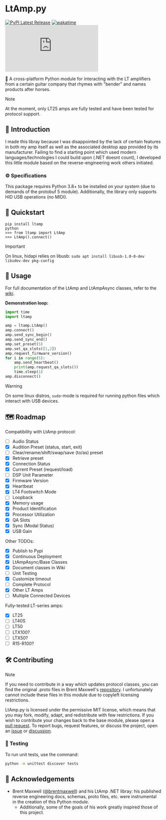 # LtAmp.py

[![PyPI Latest Release](https://img.shields.io/pypi/v/ltamp.svg)](https://pypi.org/project/ltamp/)
[![wakatime](https://wakatime.com/badge/user/7482ea9d-3085-4e9b-95ad-1ca78a14d948/project/08632cd5-4928-49fb-8d0d-2d8f2bebbdad.svg)](https://wakatime.com/badge/user/7482ea9d-3085-4e9b-95ad-1ca78a14d948/project/08632cd5-4928-49fb-8d0d-2d8f2bebbdad)
![MIT License](https://img.shields.io/github/license/bendertools/ltamp.py)

🎸 A cross-platform Python module for interacting with the LT amplifiers from a certain guitar company that rhymes with "bender" and names products after horses.

> [!NOTE]
> At the moment, only LT25 amps are fully tested and have been tested for protocol support.

## 👋 Introduction

I made this libray because I was disappointed by the lack of certain features in both my amp itself as well as the associated desktop app provided by its manufacturer. Failing to find a starting point which used modern languages/technologies I could build upon (.NET doesnt count), I developed this little module based on the reverse-engineering work others initiated.

### ⚙️ Specifications

This package requires Python 3.8+ to be installed on your system (due to demands of the protobuf 5 module). Additionally, the library only supports HID USB operations (no MIDI).

## 🚀 Quickstart

```
pip install ltamp
python
>>> from ltamp import LtAmp
>>> LtAmp().connect()
```

> [!IMPORTANT]
> On linux, hidapi relies on libusb: `sudo apt install libusb-1.0-0-dev libudev-dev pkg-config`

## 💾 Usage

For full documentation of the LtAmp and LtAmpAsync classes, refer to the [wiki](/wiki).

**Demonstration loop:**

```python
import time
import ltamp

amp = ltamp.LtAmp()
amp.connect()
amp.send_sync_begin()
amp.send_sync_end()
amp.set_preset(5)
amp.set_qa_slots([1,2])
amp.request_firmware_version()
for i in range(5):
    amp.send_heartbeat()
    print(amp.request_qa_slots())
    time.sleep(1)
amp.disconnect()
```

> [!WARNING]
> On some linux distros, `sudo`-mode is required for running python files which interact with USB devices.

## 🗺️ Roadmap

Compatibility with LtAmp protocol:

- [ ] Audio Status
- [x] Audition Preset (status, start, exit)
- [ ] Clear/rename/shift/swap/save (to/as) preset
- [x] Retrieve preset
- [x] Connection Status
- [x] Current Preset (request/load)
- [ ] DSP Unit Parameter
- [x] Firmware Version
- [x] Heartbeat
- [x] LT4 Footswitch Mode
- [ ] Loopback
- [x] Memory usage
- [x] Product Identification
- [x] Processor Utilization
- [x] QA Slots
- [x] Sync (Modal Status)
- [x] USB Gain

Other TODOs:

- [x] Publish to Pypi
- [x] Continuous Deployment
- [x] LtAmpAsync/Base Classes
- [x] Document classes in Wiki
- [ ] Unit Testing
- [x] Customize timeout
- [ ] Complete Protocol
- [x] Other LT Amps
- [ ] Multiple Connected Devices

Fully-tested LT-series amps:

- [x] LT25
- [ ] LT40S
- [ ] LT50
- [ ] LTX100?
- [ ] LTX50?
- [ ] R15-R100?

## 🛠️ Contributing

> [!NOTE]
> If you need to contribute in a way which updates protocol classes, you can find the original .proto files in Brent Maxwell's [repository](https://github.com/brentmaxwell/LtAmp/). I unfortunately cannot include these files in this module due to copyleft licensing restrictions.

LtAmp.py is licensed under the permissive MIT license, which means that you may fork, modify, adapt, and redistribute with few restrictions. If you wish to contribute your changes back to the base module, please open a [pull request](/pulls). To report bugs, request features, or discuss the project, open an [issue](/issues) or [discussion](/discussions).

### 🧪 Testing

To run unit tests, use the command:

```bash
python -m unittest discover tests
```

## 🙌 Acknowledgements

- Brent Maxwell ([@brentmaxwell](https://github.com/brentmaxwell)) and his LtAmp .NET libray: his published reverse engineering docs, schemas, proto files, etc. were instrumental in the creation of this Python module.
  - Additionally, some of the goals of his work greatly inspired those of this project.
